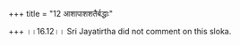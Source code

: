 +++
title = "12 आशापाशशतैर्बद्धाः"

+++
।।16.12।। Sri Jayatirtha did not comment on this sloka.  
  
